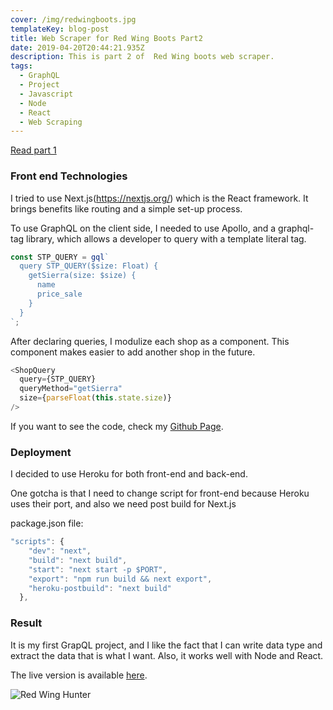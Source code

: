 ```yaml
---
cover: /img/redwingboots.jpg
templateKey: blog-post
title: Web Scraper for Red Wing Boots Part2
date: 2019-04-20T20:44:21.935Z
description: This is part 2 of  Red Wing boots web scraper.
tags:
  - GraphQL
  - Project
  - Javascript
  - Node
  - React
  - Web Scraping
---
```

[Read part 1](https://jinwoocode.com/blog/2019-04-04-web-scraper-for-red-wing-boots-part1/)

### Front end Technologies

I tried to use Next.js(https://nextjs.org/) which is the React framework. It brings benefits like routing and a simple set-up process.

To use GraphQL on the client side, I needed to use Apollo, and a graphql-tag library, which allows a developer to query with a template literal tag.

```javascript
const STP_QUERY = gql`
  query STP_QUERY($size: Float) {
    getSierra(size: $size) {
      name
      price_sale
    }
  }
`;
```

After declaring queries, I modulize each shop as a component.
This component makes easier to add another shop in the future.

```javascript
<ShopQuery
  query={STP_QUERY}
  queryMethod="getSierra"
  size={parseFloat(this.state.size)}
/>
```

If you want to see the code, check my [Github Page](https://github.com/JinwooOh/redwingHunter).

### Deployment

I decided to use Heroku for both front-end and back-end.

One gotcha is that I need to change script for front-end because Heroku uses their port, and also we need post build for Next.js

package.json file:

```javascript
"scripts": {
    "dev": "next",
    "build": "next build",
    "start": "next start -p $PORT",
    "export": "npm run build && next export",
    "heroku-postbuild": "next build"
  },
```

### Result

It is my first GrapQL project, and I like the fact that I can write data type and extract the data that is  what I want. Also, it works well with Node and React.

The live version is available [here](https://redwinghunter-next-prod.herokuapp.com).

![Red Wing Hunter](/img/redwinghunter_demo.png "Red Wing Hunter")
